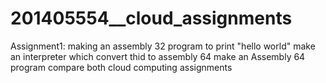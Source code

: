 # 201405554__cloud_assignments
Assignment1: making an assembly 32 program to print "hello world"
make an interpreter which convert thid to assembly 64
make an Assembly 64 program
compare both
cloud computing assignments
